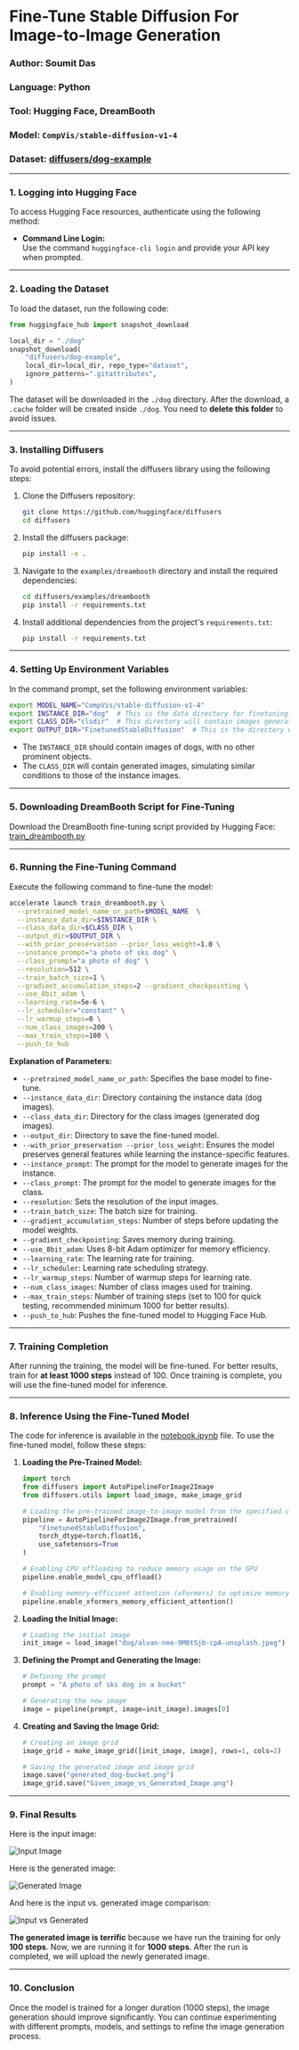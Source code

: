 # Fine-Tune Stable Diffusion For Image-to-Image Generation

### Author: Soumit Das  
### Language: Python  
### Tool: Hugging Face, DreamBooth  
### Model: `CompVis/stable-diffusion-v1-4`  
### Dataset: [diffusers/dog-example](https://huggingface.co/datasets/diffusers/dog-example)  

---

### **1. Logging into Hugging Face**

To access Hugging Face resources, authenticate using the following method:

- **Command Line Login:**  
  Use the command `huggingface-cli login` and provide your API key when prompted.

---

### **2. Loading the Dataset**

To load the dataset, run the following code:

```python
from huggingface_hub import snapshot_download

local_dir = "./dog"
snapshot_download(
    "diffusers/dog-example",
    local_dir=local_dir, repo_type="dataset",
    ignore_patterns=".gitattributes",
)
```

The dataset will be downloaded in the `./dog` directory. After the download, a `.cache` folder will be created inside `./dog`. You need to **delete this folder** to avoid issues.

---

### **3. Installing Diffusers**

To avoid potential errors, install the diffusers library using the following steps:

1. Clone the Diffusers repository:

   ```bash
   git clone https://github.com/huggingface/diffusers
   cd diffusers
   ```

2. Install the diffusers package:

   ```bash
   pip install -e .
   ```

3. Navigate to the `examples/dreambooth` directory and install the required dependencies:

   ```bash
   cd diffusers/examples/dreambooth
   pip install -r requirements.txt
   ```

4. Install additional dependencies from the project's `requirements.txt`:

   ```bash
   pip install -r requirements.txt
   ```

---

### **4. Setting Up Environment Variables**

In the command prompt, set the following environment variables:

```bash
export MODEL_NAME="CompVis/stable-diffusion-v1-4"
export INSTANCE_DIR="dog"  # This is the data directory for finetuning. It should contain high-quality images of dogs.
export CLASS_DIR="clsdir"  # This directory will contain images generated using the base model for finetuning.
export OUTPUT_DIR="FinetunedStableDiffusion"  # This is the directory where the finetuned model will be saved.
```

- The `INSTANCE_DIR` should contain images of dogs, with no other prominent objects.
- The `CLASS_DIR` will contain generated images, simulating similar conditions to those of the instance images.

---

### **5. Downloading DreamBooth Script for Fine-Tuning**

Download the DreamBooth fine-tuning script provided by Hugging Face:  
[train_dreambooth.py](https://github.com/huggingface/diffusers/blob/main/examples/dreambooth/train_dreambooth.py)

---

### **6. Running the Fine-Tuning Command**

Execute the following command to fine-tune the model:

```bash
accelerate launch train_dreambooth.py \
  --pretrained_model_name_or_path=$MODEL_NAME  \
  --instance_data_dir=$INSTANCE_DIR \
  --class_data_dir=$CLASS_DIR \
  --output_dir=$OUTPUT_DIR \
  --with_prior_preservation --prior_loss_weight=1.0 \
  --instance_prompt="a photo of sks dog" \
  --class_prompt="a photo of dog" \
  --resolution=512 \
  --train_batch_size=1 \
  --gradient_accumulation_steps=2 --gradient_checkpointing \
  --use_8bit_adam \
  --learning_rate=5e-6 \
  --lr_scheduler="constant" \
  --lr_warmup_steps=0 \
  --num_class_images=200 \
  --max_train_steps=100 \
  --push_to_hub
```

**Explanation of Parameters:**

- `--pretrained_model_name_or_path`: Specifies the base model to fine-tune.
- `--instance_data_dir`: Directory containing the instance data (dog images).
- `--class_data_dir`: Directory for the class images (generated dog images).
- `--output_dir`: Directory to save the fine-tuned model.
- `--with_prior_preservation --prior_loss_weight`: Ensures the model preserves general features while learning the instance-specific features.
- `--instance_prompt`: The prompt for the model to generate images for the instance.
- `--class_prompt`: The prompt for the model to generate images for the class.
- `--resolution`: Sets the resolution of the input images.
- `--train_batch_size`: The batch size for training.
- `--gradient_accumulation_steps`: Number of steps before updating the model weights.
- `--gradient_checkpointing`: Saves memory during training.
- `--use_8bit_adam`: Uses 8-bit Adam optimizer for memory efficiency.
- `--learning_rate`: The learning rate for training.
- `--lr_scheduler`: Learning rate scheduling strategy.
- `--lr_warmup_steps`: Number of warmup steps for learning rate.
- `--num_class_images`: Number of class images used for training.
- `--max_train_steps`: Number of training steps (set to 100 for quick testing, recommended minimum 1000 for better results).
- `--push_to_hub`: Pushes the fine-tuned model to Hugging Face Hub.

---

### **7. Training Completion**

After running the training, the model will be fine-tuned. For better results, train for **at least 1000 steps** instead of 100. Once training is complete, you will use the fine-tuned model for inference.

---

### **8. Inference Using the Fine-Tuned Model**

The code for inference is available in the [notebook.ipynb](#) file. To use the fine-tuned model, follow these steps:

1. **Loading the Pre-Trained Model:**

   ```python
   import torch
   from diffusers import AutoPipelineForImage2Image
   from diffusers.utils import load_image, make_image_grid

   # Loading the pre-trained image-to-image model from the specified checkpoint
   pipeline = AutoPipelineForImage2Image.from_pretrained(
       "FinetunedStableDiffusion",
       torch_dtype=torch.float16,
       use_safetensors=True
   )

   # Enabling CPU offloading to reduce memory usage on the GPU
   pipeline.enable_model_cpu_offload()

   # Enabling memory-efficient attention (xFormers) to optimize memory usage during model inference
   pipeline.enable_xformers_memory_efficient_attention()
   ```

2. **Loading the Initial Image:**

   ```python
   # Loading the initial image
   init_image = load_image("dog/alvan-nee-9M0tSjb-cpA-unsplash.jpeg")
   ```

3. **Defining the Prompt and Generating the Image:**

   ```python
   # Defining the prompt
   prompt = "A photo of sks dog in a bucket"

   # Generating the new image
   image = pipeline(prompt, image=init_image).images[0]
   ```

4. **Creating and Saving the Image Grid:**

   ```python
   # Creating an image grid
   image_grid = make_image_grid([init_image, image], rows=1, cols=2)

   # Saving the generated image and image grid
   image.save("generated_dog-bucket.png")
   image_grid.save("Given_image_vs_Generated_Image.png")
   ```

---

### **9. Final Results**

Here is the input image:

![Input Image](dog/alvan-nee-9M0tSjb-cpA-unsplash.jpeg)

Here is the generated image:

![Generated Image](generated-dog-bucket.png)

And here is the input vs. generated image comparison:

![Input vs Generated](Given-image-vs-Generated-Image.png)

**The generated image is terrific** because we have run the training for only **100 steps**. Now, we are running it for **1000 steps**. After the run is completed, we will upload the newly generated image.

---

### **10. Conclusion**

Once the model is trained for a longer duration (1000 steps), the image generation should improve significantly. You can continue experimenting with different prompts, models, and settings to refine the image generation process.